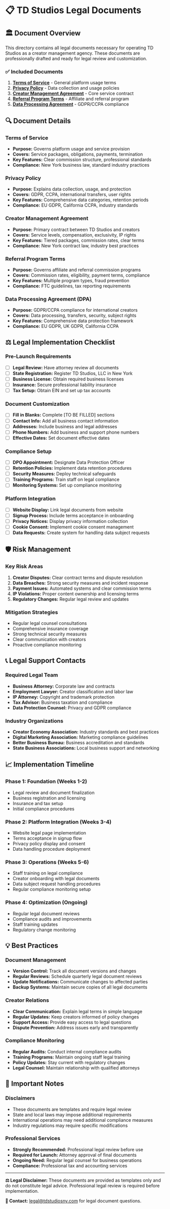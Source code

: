 # 📋 TD Studios Legal Documents

## 🏛️ Document Overview

This directory contains all legal documents necessary for operating TD Studios as a creator management agency. These documents are professionally drafted and ready for legal review and customization.

### ✅ Included Documents

1. **[Terms of Service](./terms-of-service.md)** - General platform usage terms
2. **[Privacy Policy](./privacy-policy.md)** - Data collection and usage policies
3. **[Creator Management Agreement](./creator-management-agreement.md)** - Core service contract
4. **[Referral Program Terms](./referral-program-terms.md)** - Affiliate and referral program
5. **[Data Processing Agreement](./data-processing-agreement.md)** - GDPR/CCPA compliance

## 🔍 Document Details

### Terms of Service
- **Purpose:** Governs platform usage and service provision
- **Covers:** Service packages, obligations, payments, termination
- **Key Features:** Clear commission structure, professional standards
- **Compliance:** New York business law, standard industry practices

### Privacy Policy
- **Purpose:** Explains data collection, usage, and protection
- **Covers:** GDPR, CCPA, international transfers, user rights
- **Key Features:** Comprehensive data categories, retention periods
- **Compliance:** EU GDPR, California CCPA, industry standards

### Creator Management Agreement
- **Purpose:** Primary contract between TD Studios and creators
- **Covers:** Service levels, compensation, exclusivity, IP rights
- **Key Features:** Tiered packages, commission rates, clear terms
- **Compliance:** New York contract law, industry best practices

### Referral Program Terms
- **Purpose:** Governs affiliate and referral commission programs
- **Covers:** Commission rates, eligibility, payment terms, compliance
- **Key Features:** Multiple program types, fraud prevention
- **Compliance:** FTC guidelines, tax reporting requirements

### Data Processing Agreement (DPA)
- **Purpose:** GDPR/CCPA compliance for international creators
- **Covers:** Data processing, transfers, security, subject rights
- **Key Features:** Comprehensive data protection framework
- **Compliance:** EU GDPR, UK GDPR, California CCPA

## ⚖️ Legal Implementation Checklist

### Pre-Launch Requirements
- [ ] **Legal Review:** Have attorney review all documents
- [ ] **State Registration:** Register TD Studios, LLC in New York
- [ ] **Business License:** Obtain required business licenses
- [ ] **Insurance:** Secure professional liability insurance
- [ ] **Tax Setup:** Obtain EIN and set up tax accounts

### Document Customization
- [ ] **Fill in Blanks:** Complete [TO BE FILLED] sections
- [ ] **Contact Info:** Add all business contact information
- [ ] **Addresses:** Include business and legal addresses
- [ ] **Phone Numbers:** Add business and support phone numbers
- [ ] **Effective Dates:** Set document effective dates

### Compliance Setup
- [ ] **DPO Appointment:** Designate Data Protection Officer
- [ ] **Retention Policies:** Implement data retention procedures
- [ ] **Security Measures:** Deploy technical safeguards
- [ ] **Training Programs:** Train staff on legal compliance
- [ ] **Monitoring Systems:** Set up compliance monitoring

### Platform Integration
- [ ] **Website Display:** Link legal documents from website
- [ ] **Signup Process:** Include terms acceptance in onboarding
- [ ] **Privacy Notices:** Display privacy information collection
- [ ] **Cookie Consent:** Implement cookie consent management
- [ ] **Data Requests:** Create system for handling data subject requests

## 🛡️ Risk Management

### Key Risk Areas
1. **Creator Disputes:** Clear contract terms and dispute resolution
2. **Data Breaches:** Strong security measures and incident response
3. **Payment Issues:** Automated systems and clear commission terms
4. **IP Violations:** Proper content ownership and licensing terms
5. **Regulatory Changes:** Regular legal review and updates

### Mitigation Strategies
- Regular legal counsel consultations
- Comprehensive insurance coverage
- Strong technical security measures
- Clear communication with creators
- Proactive compliance monitoring

## 📞 Legal Support Contacts

### Required Legal Team
- **Business Attorney:** Corporate law and contracts
- **Employment Lawyer:** Creator classification and labor law
- **IP Attorney:** Copyright and trademark protection
- **Tax Advisor:** Business taxation and compliance
- **Data Protection Counsel:** Privacy and GDPR compliance

### Industry Organizations
- **Creator Economy Association:** Industry standards and best practices
- **Digital Marketing Association:** Marketing compliance guidelines
- **Better Business Bureau:** Business accreditation and standards
- **State Business Associations:** Local business support and networking

## 📈 Implementation Timeline

### Phase 1: Foundation (Weeks 1-2)
- Legal review and document finalization
- Business registration and licensing
- Insurance and tax setup
- Initial compliance procedures

### Phase 2: Platform Integration (Weeks 3-4)
- Website legal page implementation
- Terms acceptance in signup flow
- Privacy policy display and consent
- Data handling procedure deployment

### Phase 3: Operations (Weeks 5-6)
- Staff training on legal compliance
- Creator onboarding with legal documents
- Data subject request handling procedures
- Regular compliance monitoring setup

### Phase 4: Optimization (Ongoing)
- Regular legal document reviews
- Compliance audits and improvements
- Staff training updates
- Regulatory change monitoring

## 💡 Best Practices

### Document Management
- **Version Control:** Track all document versions and changes
- **Regular Reviews:** Schedule quarterly legal document reviews
- **Update Notifications:** Communicate changes to affected parties
- **Backup Systems:** Maintain secure copies of all legal documents

### Creator Relations
- **Clear Communication:** Explain legal terms in simple language
- **Regular Updates:** Keep creators informed of policy changes
- **Support Access:** Provide easy access to legal questions
- **Dispute Prevention:** Address issues early and transparently

### Compliance Monitoring
- **Regular Audits:** Conduct internal compliance audits
- **Training Programs:** Maintain ongoing staff legal training
- **Policy Updates:** Stay current with regulatory changes
- **Legal Counsel:** Maintain relationship with qualified attorneys

## 🚨 Important Notes

### Disclaimers
- These documents are templates and require legal review
- State and local laws may impose additional requirements
- International operations may need additional compliance measures
- Industry regulations may require specific modifications

### Professional Services
- **Strongly Recommended:** Professional legal review before use
- **Required for Launch:** Attorney approval of final documents
- **Ongoing Need:** Regular legal counsel for business operations
- **Compliance:** Professional tax and accounting services

---

**⚖️ Legal Disclaimer:** These documents are provided as templates only and do not constitute legal advice. Professional legal review is required before implementation.

**📧 Contact:** legal@tdstudiosny.com for legal document questions.